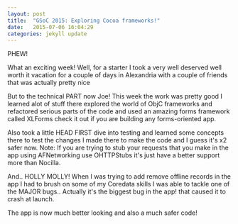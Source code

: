 ```yaml
---
layout: post
title:  "GSoC 2015: Exploring Cocoa frameworks!"
date:   2015-07-06 16:04:29
categories: jekyll update
---
```


PHEW!

What an exciting week!
Well, for a starter I took a very well deserved well worth it vacation for a couple of days in Alexandria with a couple of
friends that was actually pretty nice

But to the technical PART now Joe!
This week the work was pretty good I learned alot of stuff there explored the world of ObjC frameworks
and refactored serious parts of the code and used an amazing forms framework called XLForms check it out if you are
building any forms-oriented app.

Also took a little HEAD FIRST dive into testing and learned some concepts there to test the changes I made there to make the
code and I guess it's x2 safer now.
Note: If you are trying to stub your requests that you make in the app using AFNetworking use OHTTPStubs it's just have
a better support more than Nocilla.

And.. HOLLY MOLLY!
When I was trying to add remove offline records in the app I had to brush on some of my Coredata skills
I was able to tackle one of the MAJOR bugs.. Actually it's the biggest bug in the app! that caused it to crash at launch.

The app is now much better looking and also a much safer code!